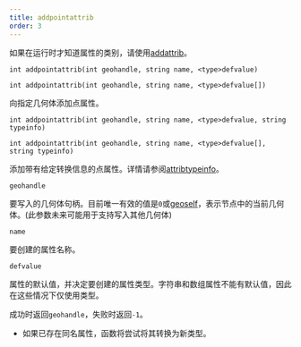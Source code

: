 ```yaml
---
title: addpointattrib
order: 3
---
```


如果在运行时才知道属性的类别，请使用[addattrib](/zh-cn/houdini-vex/attributes-and-intrinsics/addattrib "向几何体添加属性")。

`int addpointattrib(int geohandle, string name, <type>defvalue)`

`int addpointattrib(int geohandle, string name, <type>defvalue[])`

向指定几何体添加点属性。

`int addpointattrib(int geohandle, string name, <type>defvalue, string typeinfo)`

`int addpointattrib(int geohandle, string name, <type>defvalue[], string typeinfo)`

添加带有给定转换信息的点属性。详情请参阅[attribtypeinfo](/zh-cn/houdini-vex/attributes-and-intrinsics/attribtypeinfo "返回几何体属性的转换元数据")。

`geohandle`

要写入的几何体句柄。目前唯一有效的值是`0`或[geoself](/zh-cn/houdini-vex/geometry/geoself "返回当前几何体的句柄")，表示节点中的当前几何体。(此参数未来可能用于支持写入其他几何体)

`name`

要创建的属性名称。

`defvalue`

属性的默认值，并决定要创建的属性类型。字符串和数组属性不能有默认值，因此在这些情况下仅使用类型。

成功时返回`geohandle`，失败时返回`-1`。

- 如果已存在同名属性，函数将尝试将其转换为新类型。
